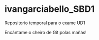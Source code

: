 # ivangarciabello_SBD1
Repositorio temporal para o exame UD1

Encántame o cheiro de Git polas mañás!
